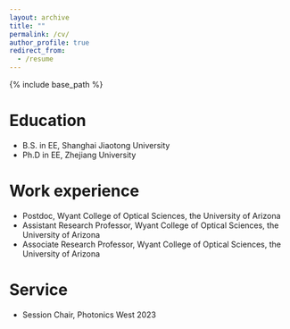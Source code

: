 ```yaml
---
layout: archive
title: ""
permalink: /cv/
author_profile: true
redirect_from:
  - /resume
---
```


{% include base_path %}

Education
======
* B.S. in EE, Shanghai Jiaotong University
* Ph.D in EE, Zhejiang University

Work experience
======
* Postdoc, Wyant College of Optical Sciences, the University of Arizona
* Assistant Research Professor, Wyant College of Optical Sciences, the University of Arizona
* Associate Research Professor, Wyant College of Optical Sciences, the University of Arizona
  
Service
======
* Session Chair, Photonics West 2023
